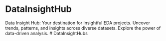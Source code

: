 # DataInsightHub
Data Insight Hub: Your destination for insightful EDA projects. Uncover trends, patterns, and insights across diverse datasets. Explore the power of data-driven analysis.
#   D a t a I n s i g h t H u b s  
 